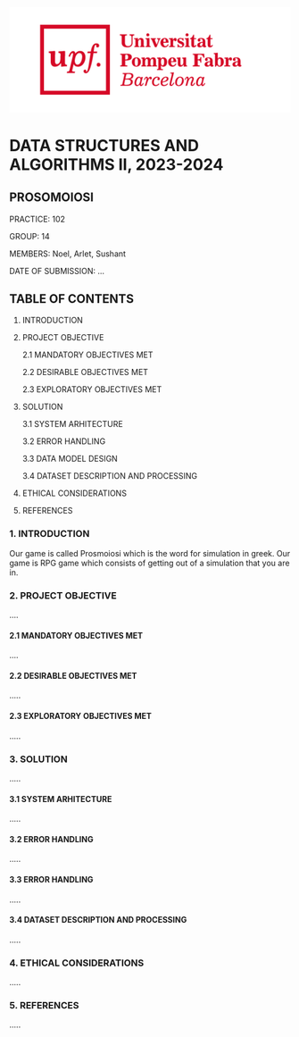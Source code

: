 ![](Images_markdown/upf_logo.png)
# DATA STRUCTURES AND ALGORITHMS II, 2023-2024
## PROSOMOIOSI
PRACTICE: 102

GROUP: 14

MEMBERS: Noel, Arlet, Sushant 

DATE OF SUBMISSION: ...
## TABLE OF CONTENTS
1. INTRODUCTION

2. PROJECT OBJECTIVE

    2.1 MANDATORY OBJECTIVES MET

    2.2 DESIRABLE OBJECTIVES MET

    2.3 EXPLORATORY OBJECTIVES MET

3. SOLUTION

    3.1 SYSTEM ARHITECTURE

    3.2 ERROR HANDLING

    3.3 DATA MODEL DESIGN

    3.4 DATASET DESCRIPTION AND PROCESSING

4. ETHICAL CONSIDERATIONS

5. REFERENCES

### 1. INTRODUCTION 
  Our game is called Prosmoiosi which is the word for simulation in greek. Our game is RPG game which consists of getting out of a simulation that you are in.

### 2. PROJECT OBJECTIVE
....

#### 2.1 MANDATORY OBJECTIVES MET 
....

#### 2.2 DESIRABLE OBJECTIVES MET
.....

#### 2.3 EXPLORATORY OBJECTIVES MET
.....

### 3. SOLUTION
.....

#### 3.1 SYSTEM ARHITECTURE
.....

#### 3.2 ERROR HANDLING
.....

#### 3.3 ERROR HANDLING
.....

#### 3.4 DATASET DESCRIPTION AND PROCESSING 
.....

### 4. ETHICAL CONSIDERATIONS
.....

### 5. REFERENCES
.....



  
    
